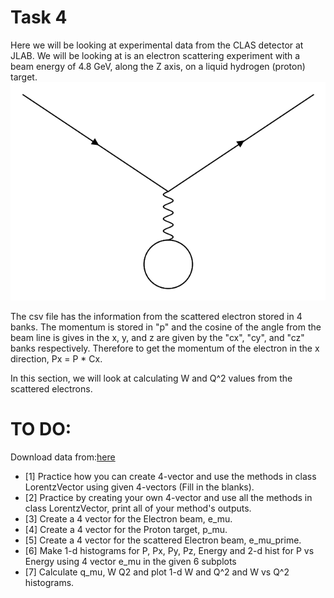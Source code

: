 # Task 4

Here we will be looking at experimental data from the CLAS detector at JLAB. We will be looking at is an electron scattering experiment with a beam energy of 4.8 GeV, along the Z axis, on a liquid hydrogen (proton) target.
![reaction](reaction.png)

The csv file has the information from the scattered electron stored in 4 banks. The momentum is stored in "p" and the cosine of the angle from the beam line is gives in the x, y, and z are given by the "cx", "cy", and "cz" banks respectively. Therefore to get the momentum of the electron in the x direction, Px = P * Cx.

In this section, we will look at calculating W and Q^2 values from the scattered electrons.

# TO DO:
Download data from:[here](http://boson.physics.sc.edu/~nick/electron-scattering-data.html)

 - [1] Practice how you can create 4-vector and use the methods in class LorentzVector using given 4-vectors (Fill in the blanks).
 - [2] Practice by creating your own 4-vector and use all the methods in class LorentzVector, print all of your method's outputs.
 - [3] Create a 4 vector for the Electron beam, e_mu.
 - [4] Create a 4 vector for the Proton target, p_mu.
 - [5] Create a 4 vector for the scattered Electron beam, e_mu_prime.
 - [6] Make 1-d histograms for P, Px, Py, Pz, Energy and 2-d hist for P vs Energy using 4 vector e_mu in the given 6 subplots
 - [7] Calculate q_mu, W Q2 and plot 1-d W and Q^2 and W vs Q^2  histograms.

